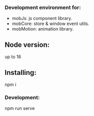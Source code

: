 ### Development environment for:
- mobJs: js component library.
- mobCore: store & window event utils.
- mobMotion: animation library.


## Node version:
up to 16

## Installing:
npm i

### Development:
npm run serve

